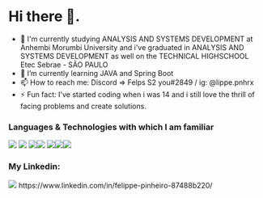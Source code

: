 # Hi there 👋.

- 🔭 I'm currently studying ANALYSIS AND SYSTEMS DEVELOPMENT at Anhembi Morumbi University and i've graduated in ANALYSIS AND SYSTEMS DEVELOPMENT as well on the TECHNICAL HIGHSCHOOL Etec Sebrae - SÃO PAULO 
- 🌱 I’m currently learning JAVA and Spring Boot
- 📫 How to reach me: Discord => Felps S2 you#2849 / ig: @lippe.pnhrx
- ⚡ Fun fact: I've started coding when i was 14 and i still love the thrill of facing problems and create solutions.

###  Languages & Technologies  with which I am familiar

<img src="https://img.shields.io/badge/HTML5-E34F26?style=for-the-badge&logo=html5&logoColor=white"> <img src="https://img.shields.io/badge/CSS3-1572B6?style=for-the-badge&logo=css3&logoColor=white"> <img src="https://img.shields.io/badge/JavaScript-F7DF1E?style=for-the-badge&logo=javascript&logoColor=black"><img src="https://img.shields.io/badge/PHP-777BB4?style=for-the-badge&logo=php&logoColor=white"> <img src="https://img.shields.io/badge/MySQL-00000F?style=for-the-badge&logo=mysql&logoColor=white"><img src="https://img.shields.io/badge/C%23-239120?style=for-the-badge&logo=c-sharp&logoColor=white"><img src="https://img.shields.io/badge/Git-F05032?style=for-the-badge&logo=git&logoColor=white">

### My Linkedin:
<img src='https://img.shields.io/badge/LinkedIn-0077B5?style=for-the-badge&logo=linkedin&logoColor=white'> 
https://www.linkedin.com/in/felippe-pinheiro-87488b220/



